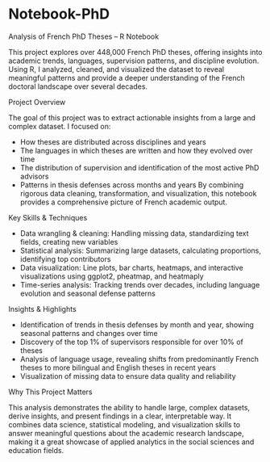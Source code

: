 # Notebook-PhD
Analysis of French PhD Theses – R Notebook

This project explores over 448,000 French PhD theses, offering insights into academic trends, languages, supervision patterns, and discipline evolution. Using R, I analyzed, cleaned, and visualized the dataset to reveal meaningful patterns and provide a deeper understanding of the French doctoral landscape over several decades.

Project Overview

The goal of this project was to extract actionable insights from a large and complex dataset. I focused on:
- How theses are distributed across disciplines and years
- The languages in which theses are written and how they evolved over time
- The distribution of supervision and identification of the most active PhD advisors
- Patterns in thesis defenses across months and years
By combining rigorous data cleaning, transformation, and visualization, this notebook provides a comprehensive picture of French academic output.

Key Skills & Techniques

- Data wrangling & cleaning: Handling missing data, standardizing text fields, creating new variables
- Statistical analysis: Summarizing large datasets, calculating proportions, identifying top contributors
- Data visualization: Line plots, bar charts, heatmaps, and interactive visualizations using ggplot2, pheatmap, and heatmaply
- Time-series analysis: Tracking trends over decades, including language evolution and seasonal defense patterns

Insights & Highlights

- Identification of trends in thesis defenses by month and year, showing seasonal patterns and changes over time
- Discovery of the top 1% of supervisors responsible for over 10% of theses
- Analysis of language usage, revealing shifts from predominantly French theses to more bilingual and English theses in recent years
- Visualization of missing data to ensure data quality and reliability

Why This Project Matters

This analysis demonstrates the ability to handle large, complex datasets, derive insights, and present findings in a clear, interpretable way. It combines data science, statistical modeling, and visualization skills to answer meaningful questions about the academic research landscape, making it a great showcase of applied analytics in the social sciences and education fields.

